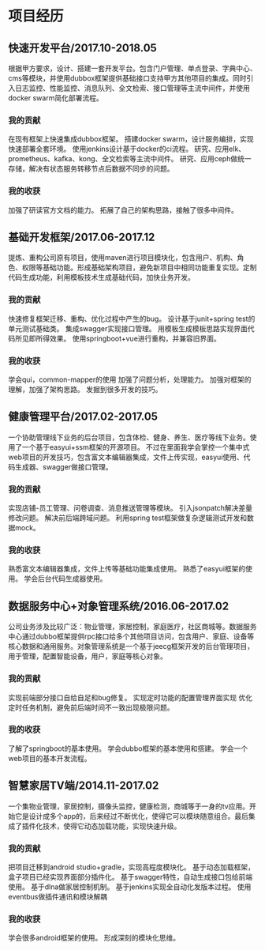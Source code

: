 # 项目经历

## 快速开发平台/2017.10-2018.05

根据甲方要求，设计、搭建一套开发平台。包含门户管理、单点登录、字典中心、cms等模块，并使用dubbox框架提供基础接口支持甲方其他项目的集成。同时引入日志监控、性能监控、消息队列、全文检索、接口管理等主流中间件，并使用docker swarm简化部署流程。


### 我的贡献
在现有框架上快速集成dubbox框架。
搭建docker swarm，设计服务编排，实现快速部署全套环境。
使用jenkins设计基于docker的ci流程。
研究、应用elk、prometheus、kafka、kong、全文检索等主流中间件。
研究、应用ceph做统一存储，解决有状态服务转移节点后数据不同步的问题。


### 我的收获
加强了研读官方文档的能力。
拓展了自己的架构思路，接触了很多中间件。


## 基础开发框架/2017.06-2017.12
提炼、重构公司原有项目，使用maven进行项目模块化，包含用户、机构、角色、权限等基础功能。形成基础架构项目，避免新项目中相同功能重复实现。定制代码生成功能，利用模板技术生成基础代码，加快业务开发。

### 我的贡献
快速修复框架迁移、重构、优化过程中产生的bug。
设计基于junit+spring test的单元测试基础类。
集成swagger实现接口管理。
用模板生成模板思路实现界面代码所见即所得效果。
使用springboot+vue进行重构，并兼容旧界面。
### 我的收获
学会qui，common-mapper的使用
加强了问题分析，处理能力。
加强对框架的理解，加强了架构思路。
发掘到很多开发的技巧。

## 健康管理平台/2017.02-2017.05
一个协助管理线下业务的后台项目，包含体检、健身、养生、医疗等线下业务。使用了一个基于easyui+ssm框架的开源项目。
不过在里面我学会掌控一个集中式web项目的开发技巧，包含富文本编辑器集成，文件上传实现，easyui使用、代码生成器、swagger做接口管理。

### 我的贡献
实现店铺-员工管理、问卷调查、消息推送管理等模块。
引入jsonpatch解决差量修改问题。
解决前后端跨域问题。
利用spring test框架做复杂逻辑测试开发和数据mock。

### 我的收获
熟悉富文本编辑器集成，文件上传等基础功能集成使用。
熟悉了easyui框架的使用。
学会后台代码生成器使用。

## 数据服务中心+对象管理系统/2016.06-2017.02
公司业务涉及比较广泛：物业管理，家居控制，家庭医疗，社区商城等。数据服务中心通过dubbo框架提供rpc接口给多个其他项目访问，包含用户、家庭、设备等核心数据和通用服务。对象管理系统是一个基于jeecg框架开发的后台管理项目，用于管理，配置智能设备，用户，家庭等核心对象。

### 我的贡献
实现前端部分接口自给自足和bug修复。
实现定时功能的配置管理界面实现
优化定时任务机制，避免前后端时间不一致出现极限问题。

### 我的收获
了解了springboot的基本使用。
学会dubbo框架的基本使用和搭建。
 学会一个web项目的基本开发流程。

## 智慧家居TV端/2014.11-2017.02
一个集物业管理，家居控制，摄像头监控，健康检测，商城等于一身的tv应用。开始它是设计成多个app的，后来经过不断优化，使得它可以模块随意组合。最后集成了插件化技术，使得它动态加载功能，实现快速升级。

 
### 我的贡献
把项目迁移到android studio+gradle，实现高程度模块化。
基于动态加载框架，盒子项目已经实现界面部分插件化。
基于swagger特性，自动生成接口包给前端使用。
基于dlna做家居控制机制。
基于jenkins实现全自动化发版本过程。
使用eventbus做插件通讯和模块解耦

### 我的收获
学会很多android框架的使用。
形成深刻的模块化思维。
